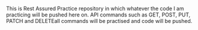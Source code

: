 This is Rest Assured Practice repository in which whatever the code I am practicing will be pushed here on.
API commands such as GET, POST, PUT, PATCH and DELETEall commands will be practised and code will be pushed.
